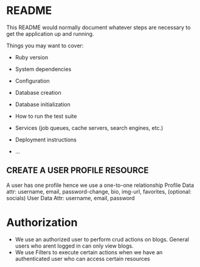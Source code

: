 # README

This README would normally document whatever steps are necessary to get the
application up and running.

Things you may want to cover:

* Ruby version

* System dependencies

* Configuration

* Database creation

* Database initialization

* How to run the test suite

* Services (job queues, cache servers, search engines, etc.)

* Deployment instructions

* ...

## CREATE A USER PROFILE RESOURCE
A user has one profile hence we use a one-to-one relationship
Profile Data attr: username, email, password-change, bio, img-url, favorites, (optional: socials)
User Data Attr: username, email, password

# Authorization
- We use an authorized user to perform crud actions on blogs. General users who arent logged in can only view blogs.
- We use Filters to execute certain actions when we have an authenticated user who can access certain resources